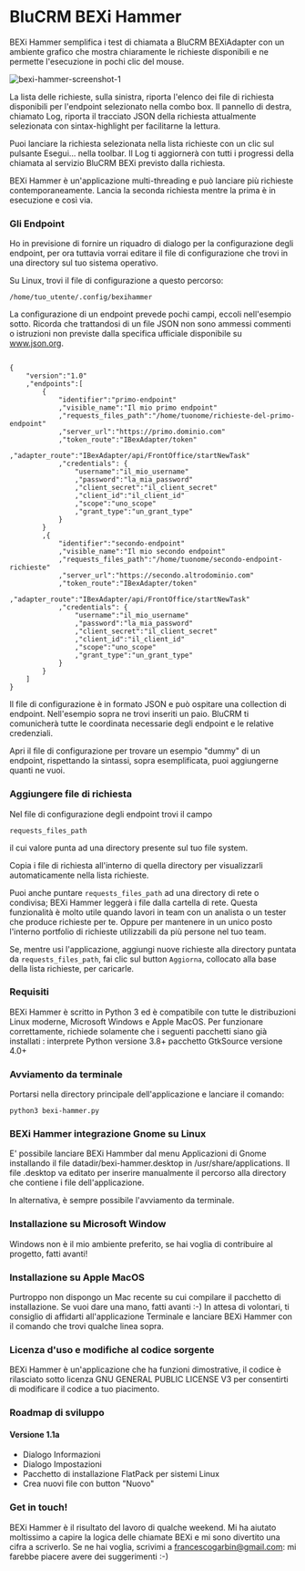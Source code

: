 # BluCRM BEXi Hammer

BEXi Hammer semplifica i test di chiamata a BluCRM BEXiAdapter con un ambiente grafico che mostra chiaramente le richieste disponibili e ne permette l'esecuzione in pochi clic del mouse.   

![bexi-hammer-screenshot-1](https://user-images.githubusercontent.com/571018/125612831-0824307c-7b8b-45b2-b0e8-1a90d058d7ab.png)

La lista delle richieste, sulla sinistra, riporta l'elenco dei file di richiesta disponibili per l'endpoint selezionato nella combo box. Il pannello di destra, chiamato Log, riporta il tracciato JSON della richiesta attualmente selezionata con sintax-highlight per facilitarne la lettura.

Puoi lanciare la richiesta selezionata nella lista richieste con un clic sul pulsante Esegui... nella toolbar. Il Log ti aggiornerà con tutti i progressi della chiamata al servizio BluCRM BEXi previsto dalla richiesta.

BEXi Hammer è un'applicazione multi-threading e può lanciare più richieste contemporaneamente. Lancia la seconda richiesta mentre la prima è in esecuzione e così via.

### Gli Endpoint

Ho in previsione di fornire un riquadro di dialogo per la configurazione degli endpoint, per ora tuttavia vorrai editare il file di configurazione che trovi in una directory sul tuo sistema operativo.

Su Linux, trovi il file di configurazione a questo percorso:

<pre><code>/home/tuo_utente/.config/bexihammer</code></pre>

La configurazione di un endpoint prevede pochi campi, eccoli nell'esempio sotto. Ricorda che trattandosi di un file JSON non sono ammessi commenti o istruzioni non previste dalla specifica ufficiale disponibile su www.json.org.

<pre><code>
{
    "version":"1.0"
    ,"endpoints":[
        {
            "identifier":"primo-endpoint"
            ,"visible_name":"Il mio primo endpoint"
            ,"requests_files_path":"/home/tuonome/richieste-del-primo-endpoint"
            ,"server_url":"https://primo.dominio.com"
            ,"token_route":"IBexAdapter/token"
            ,"adapter_route":"IBexAdapter/api/FrontOffice/startNewTask"
            ,"credentials": {
                "username":"il_mio_username"
                ,"password":"la_mia_password"
                ,"client_secret":"il_client_secret"
                ,"client_id":"il_client_id"
                ,"scope":"uno_scope"
                ,"grant_type":"un_grant_type"
            }
        }        
        ,{
            "identifier":"secondo-endpoint"
            ,"visible_name":"Il mio secondo endpoint"
            ,"requests_files_path":"/home/tuonome/secondo-endpoint-richieste"
            ,"server_url":"https://secondo.altrodominio.com"
            ,"token_route":"IBexAdapter/token"
            ,"adapter_route":"IBexAdapter/api/FrontOffice/startNewTask"
            ,"credentials": {
                "username":"il_mio_username"
                ,"password":"la_mia_password"
                ,"client_secret":"il_client_secret"
                ,"client_id":"il_client_id"
                ,"scope":"uno_scope"
                ,"grant_type":"un_grant_type"
            }
        }
    ]
}
</code></pre>

Il file di configurazione è in formato JSON e può ospitare una collection di endpoint. Nell'esempio sopra ne trovi inseriti un paio. BluCRM ti comunicherà tutte le coordinata necessarie degli endpoint e le relative credenziali.

Apri il file di configurazione per trovare un esempio "dummy" di un endpoint, rispettando la sintassi, sopra esemplificata, puoi aggiungerne quanti ne vuoi.

### Aggiungere file di richiesta

Nel file di configurazione degli endpoint trovi il campo <pre><code>requests_files_path</code></pre> il cui valore punta ad una directory presente sul tuo file system.

Copia i file di richiesta all'interno di quella directory per visualizzarli automaticamente nella lista richieste.

Puoi anche puntare <code>requests_files_path</code> ad una directory di rete o condivisa; BEXi Hammer leggerà i file dalla cartella di rete. Questa funzionalità è molto utile quando lavori in team con un analista o un tester che produce richieste per te. Oppure per mantenere in un unico posto l'interno portfolio di richieste utilizzabili da più persone nel tuo team.

Se, mentre usi l'applicazione, aggiungi nuove richieste alla directory puntata da <code>requests_files_path</code>, fai clic sul button <code>Aggiorna</code>, collocato alla base della lista richieste, per caricarle.

### Requisiti

BEXi Hammer è scritto in Python 3 ed è compatibile con tutte le distribuzioni Linux moderne, Microsoft Windows e Apple MacOS.
Per funzionare correttamente, richiede solamente che i seguenti pacchetti siano già installati : 
interprete Python versione 3.8+
pacchetto GtkSource versione 4.0+

### Avviamento da terminale

Portarsi nella directory principale dell'applicazione e lanciare il comando:

<pre><code>python3 bexi-hammer.py</code></pre>

### BEXi Hammer integrazione Gnome su Linux

E' possibile lanciare BEXi Hammber dal menu Applicazioni di Gnome installando il file datadir/bexi-hammer.desktop in /usr/share/applications. Il file .desktop va editato per inserire manualmente il percorso alla directory che contiene i file dell'applicazione.

In alternativa, è sempre possibile l'avviamento da terminale.

### Installazione su Microsoft Window

Windows non è il mio ambiente preferito, se hai voglia di contribuire al progetto, fatti avanti! 

### Installazione su Apple MacOS

Purtroppo non dispongo un Mac recente su cui compilare il pacchetto di installazione. Se vuoi dare una mano, fatti avanti :-) In attesa di volontari, ti consiglio di affidarti all'applicazione Terminale e lanciare BEXi Hammer con il comando che trovi qualche linea sopra.

### Licenza d'uso e modifiche al codice sorgente

BEXi Hammer è un'applicazione che ha funzioni dimostrative, il codice è rilasciato sotto licenza GNU GENERAL PUBLIC LICENSE V3 per consentirti di modificare il codice a tuo piacimento.

### Roadmap di sviluppo

#### Versione 1.1a

<ul>
  <li>Dialogo Informazioni</li>
  <li>Dialogo Impostazioni</li>
  <li>Pacchetto di installazione FlatPack per sistemi Linux</li>
  <li>Crea nuovi file con button "Nuovo"</li>
</ul>

### Get in touch!

BEXi Hammer è il risultato del lavoro di qualche weekend. Mi ha aiutato moltissimo a capire la logica delle chiamate BEXi e mi sono divertito una cifra a scriverlo. Se ne hai voglia, scrivimi a francescogarbin@gmail.com: mi farebbe piacere avere dei suggerimenti :-)
